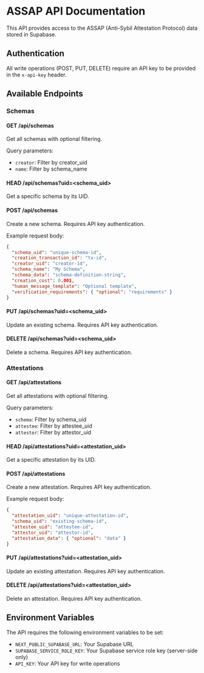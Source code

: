 # ASSAP API Documentation

This API provides access to the ASSAP (Anti-Sybil Attestation Protocol) data stored in Supabase.

## Authentication

All write operations (POST, PUT, DELETE) require an API key to be provided in the `x-api-key` header.

## Available Endpoints

### Schemas

#### GET /api/schemas

Get all schemas with optional filtering.

Query parameters:

- `creator`: Filter by creator_uid
- `name`: Filter by schema_name

#### HEAD /api/schemas?uid=<schema_uid>

Get a specific schema by its UID.

#### POST /api/schemas

Create a new schema. Requires API key authentication.

Example request body:

```json
{
  "schema_uid": "unique-schema-id",
  "creation_transaction_id": "tx-id",
  "creator_uid": "creator-id",
  "schema_name": "My Schema",
  "schema_data": "schema-definition-string",
  "creation_cost": 0.001,
  "human_message_template": "Optional template",
  "verification_requirements": { "optional": "requirements" }
}
```

#### PUT /api/schemas?uid=<schema_uid>

Update an existing schema. Requires API key authentication.

#### DELETE /api/schemas?uid=<schema_uid>

Delete a schema. Requires API key authentication.

### Attestations

#### GET /api/attestations

Get all attestations with optional filtering.

Query parameters:

- `schema`: Filter by schema_uid
- `attestee`: Filter by attestee_uid
- `attestor`: Filter by attestor_uid

#### HEAD /api/attestations?uid=<attestation_uid>

Get a specific attestation by its UID.

#### POST /api/attestations

Create a new attestation. Requires API key authentication.

Example request body:

```json
{
  "attestation_uid": "unique-attestation-id",
  "schema_uid": "existing-schema-id",
  "attestee_uid": "attestee-id",
  "attestor_uid": "attestor-id",
  "attestation_data": { "optional": "data" }
}
```

#### PUT /api/attestations?uid=<attestation_uid>

Update an existing attestation. Requires API key authentication.

#### DELETE /api/attestations?uid=<attestation_uid>

Delete an attestation. Requires API key authentication.

## Environment Variables

The API requires the following environment variables to be set:

- `NEXT_PUBLIC_SUPABASE_URL`: Your Supabase URL
- `SUPABASE_SERVICE_ROLE_KEY`: Your Supabase service role key (server-side only)
- `API_KEY`: Your API key for write operations
